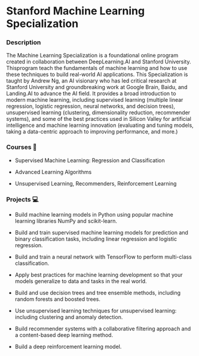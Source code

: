 # Stanford Machine Learning Specialization 
### Description

The Machine Learning Specialization is a foundational online program created in collaboration between DeepLearning.AI and Stanford University. Thisprogram teach the fundamentals of machine learning and how to use these techniques to build real-world AI applications. This Specialization is taught by Andrew Ng, an AI visionary who has led critical research at Stanford University and groundbreaking work at Google Brain, Baidu, and Landing.AI to advance the AI field.  It provides a broad introduction to modern machine learning, including supervised learning (multiple linear regression, logistic regression, neural networks, and decision trees), unsupervised learning (clustering, dimensionality reduction, recommender systems), and some of the best practices used in Silicon Valley for artificial intelligence and machine learning innovation (evaluating and tuning models, taking a data-centric approach to improving performance, and more.)

### Courses 🤖
- Supervised Machine Learning: Regression and Classification

- Advanced Learning Algorithms
  
- Unsupervised Learning, Recommenders, Reinforcement Learning

### Projects 💻
- Build machine learning models in Python using popular machine learning libraries NumPy and scikit-learn.

- Build and train supervised machine learning models for prediction and binary classification tasks, including linear regression and logistic regression.

- Build and train a neural network with TensorFlow to perform multi-class classification.

- Apply best practices for machine learning development so that your models generalize to data and tasks in the real world.

- Build and use decision trees and tree ensemble methods, including random forests and boosted trees.

- Use unsupervised learning techniques for unsupervised learning: including clustering and anomaly detection.

- Build recommender systems with a collaborative filtering approach and a content-based deep learning method.

- Build a deep reinforcement learning model.
